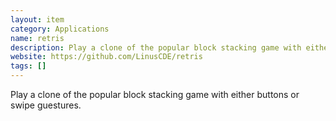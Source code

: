 ```yaml
---
layout: item
category: Applications
name: retris
description: Play a clone of the popular block stacking game with either buttons or swipe guestures.
website: https://github.com/LinusCDE/retris
tags: []
---
```


Play a clone of the popular block stacking game with either buttons or swipe guestures.
